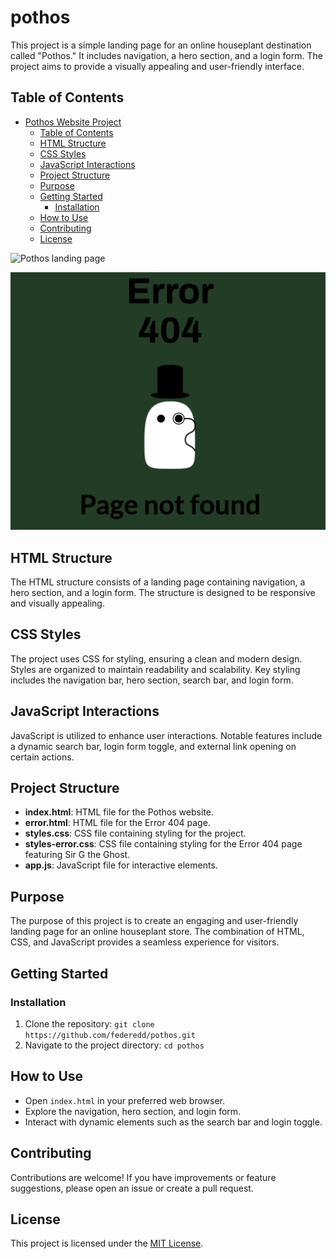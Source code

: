 # pothos

This project is a simple landing page for an online houseplant destination called "Pothos." It includes navigation, a hero section, and a login form. The project aims to provide a visually appealing and user-friendly interface.

## Table of Contents

- [Pothos Website Project](#pothos-website-project)
  - [Table of Contents](#table-of-contents)
  - [HTML Structure](#html-structure)
  - [CSS Styles](#css-styles)
  - [JavaScript Interactions](#javascript-interactions)
  - [Project Structure](#project-structure)
  - [Purpose](#purpose)
  - [Getting Started](#getting-started)
    - [Installation](#installation)
  - [How to Use](#how-to-use)
  - [Contributing](#contributing)
  - [License](#license)

![Pothos landing page](./assets/landing.png)

![Mr G](./assets/mr-g.png)

## HTML Structure

The HTML structure consists of a landing page containing navigation, a hero section, and a login form. The structure is designed to be responsive and visually appealing.

## CSS Styles

The project uses CSS for styling, ensuring a clean and modern design. Styles are organized to maintain readability and scalability. Key styling includes the navigation bar, hero section, search bar, and login form.

## JavaScript Interactions

JavaScript is utilized to enhance user interactions. Notable features include a dynamic search bar, login form toggle, and external link opening on certain actions.

## Project Structure

- **index.html**: HTML file for the Pothos website.
- **error.html**: HTML file for the Error 404 page.
- **styles.css**: CSS file containing styling for the project.
- **styles-error.css**: CSS file containing styling for the Error 404 page featuring Sir G the Ghost.
- **app.js**: JavaScript file for interactive elements.

## Purpose

The purpose of this project is to create an engaging and user-friendly landing page for an online houseplant store. The combination of HTML, CSS, and JavaScript provides a seamless experience for visitors.

## Getting Started

### Installation

1. Clone the repository: `git clone https://github.com/federedd/pothos.git`
2. Navigate to the project directory: `cd pothos`

## How to Use

- Open `index.html` in your preferred web browser.
- Explore the navigation, hero section, and login form.
- Interact with dynamic elements such as the search bar and login toggle.

## Contributing

Contributions are welcome! If you have improvements or feature suggestions, please open an issue or create a pull request.

## License

This project is licensed under the [MIT License](LICENSE).
